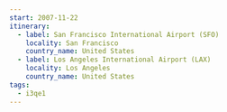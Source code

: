 ```yaml
---
start: 2007-11-22
itinerary:
  - label: San Francisco International Airport (SFO)
    locality: San Francisco
    country_name: United States
  - label: Los Angeles International Airport (LAX)
    locality: Los Angeles
    country_name: United States
tags:
  - i3qe1
---
```


